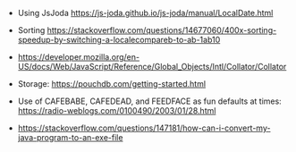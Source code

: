 


* Using JsJoda https://js-joda.github.io/js-joda/manual/LocalDate.html

* Sorting https://stackoverflow.com/questions/14677060/400x-sorting-speedup-by-switching-a-localecompareb-to-ab-1ab10
* https://developer.mozilla.org/en-US/docs/Web/JavaScript/Reference/Global_Objects/Intl/Collator/Collator

* Storage: https://pouchdb.com/getting-started.html

* Use of CAFEBABE, CAFEDEAD, and FEEDFACE as fun defaults at times: https://radio-weblogs.com/0100490/2003/01/28.html

* https://stackoverflow.com/questions/147181/how-can-i-convert-my-java-program-to-an-exe-file 
